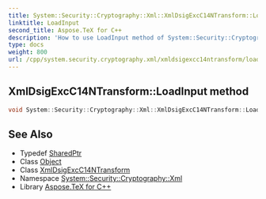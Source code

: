 ```yaml
---
title: System::Security::Cryptography::Xml::XmlDsigExcC14NTransform::LoadInput method
linktitle: LoadInput
second_title: Aspose.TeX for C++
description: 'How to use LoadInput method of System::Security::Cryptography::Xml::XmlDsigExcC14NTransform class in C++.'
type: docs
weight: 800
url: /cpp/system.security.cryptography.xml/xmldsigexcc14ntransform/loadinput/
---
```

## XmlDsigExcC14NTransform::LoadInput method




```cpp
void System::Security::Cryptography::Xml::XmlDsigExcC14NTransform::LoadInput(SharedPtr<Object> obj) override
```

## See Also

* Typedef [SharedPtr](../../../system/sharedptr/)
* Class [Object](../../../system/object/)
* Class [XmlDsigExcC14NTransform](../)
* Namespace [System::Security::Cryptography::Xml](../../)
* Library [Aspose.TeX for C++](../../../)
